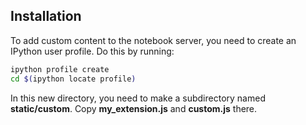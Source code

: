 ## Installation

To add custom content to the notebook server, you need to create an IPython user profile. Do this by running:

```bash
ipython profile create
cd $(ipython locate profile)
```
In this new directory, you need to make a subdirectory named **static/custom**.
Copy **my_extension.js** and **custom.js** there.
